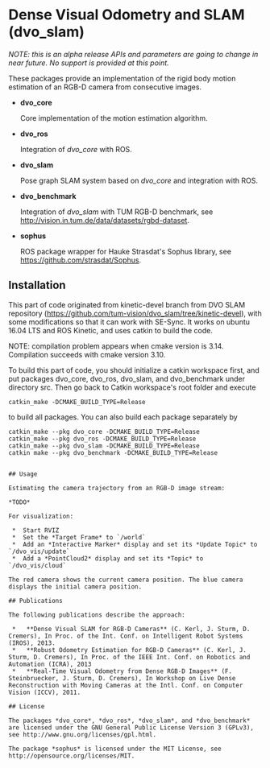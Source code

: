 # Dense Visual Odometry and SLAM (dvo_slam)

*NOTE: this is an alpha release APIs and parameters are going to change in near future. No support is provided at this point.*

These packages provide an implementation of the rigid body motion estimation of an RGB-D camera from consecutive images.

 *  **dvo_core**
    
    Core implementation of the motion estimation algorithm. 
    
 *  **dvo_ros**
    
    Integration of *dvo_core* with ROS.
    
 *  **dvo_slam**
    
    Pose graph SLAM system based on *dvo_core* and integration with ROS.
    
 *  **dvo_benchmark**
    
    Integration of *dvo_slam* with TUM RGB-D benchmark, see http://vision.in.tum.de/data/datasets/rgbd-dataset.
    
 *  **sophus**
    
    ROS package wrapper for Hauke Strasdat's Sophus library, see https://github.com/strasdat/Sophus.
    

## Installation
This part of code originated from kinetic-devel branch from DVO SLAM repository (https://github.com/tum-vision/dvo_slam/tree/kinetic-devel), with some modifications so that it can work with SE-Sync. It works on ubuntu 16.04 LTS and ROS Kinetic, and uses catkin to build the code. 

NOTE: compilation problem appears when cmake version is 3.14. Compilation succeeds with cmake version 3.10.

To build this part of code, you should initialize a catkin workspace first, and put packages dvo_core, dvo_ros, dvo_slam, and dvo_benchmark under directory src. Then go back to Catkin workspace's root folder and execute  

```
catkin_make -DCMAKE_BUILD_TYPE=Release
```

to build all packages. You can also build each package separately by 

```
catkin_make --pkg dvo_core -DCMAKE_BUILD_TYPE=Release
catkin_make --pkg dvo_ros -DCMAKE_BUILD_TYPE=Release
catkin_make --pkg dvo_slam -DCMAKE_BUILD_TYPE=Release
catkin make --pkg dvo_benchmark -DCMAKE_BUILD_TYPE=Release


## Usage

Estimating the camera trajectory from an RGB-D image stream:

*TODO*

For visualization:

 *  Start RVIZ
 *  Set the *Target Frame* to `/world`
 *  Add an *Interactive Marker* display and set its *Update Topic* to `/dvo_vis/update`
 *  Add a *PointCloud2* display and set its *Topic* to `/dvo_vis/cloud`

The red camera shows the current camera position. The blue camera displays the initial camera position.

## Publications

The following publications describe the approach:

 *   **Dense Visual SLAM for RGB-D Cameras** (C. Kerl, J. Sturm, D. Cremers), In Proc. of the Int. Conf. on Intelligent Robot Systems (IROS), 2013.
 *   **Robust Odometry Estimation for RGB-D Cameras** (C. Kerl, J. Sturm, D. Cremers), In Proc. of the IEEE Int. Conf. on Robotics and Automation (ICRA), 2013
 *   **Real-Time Visual Odometry from Dense RGB-D Images** (F. Steinbruecker, J. Sturm, D. Cremers), In Workshop on Live Dense Reconstruction with Moving Cameras at the Intl. Conf. on Computer Vision (ICCV), 2011.

## License

The packages *dvo_core*, *dvo_ros*, *dvo_slam*, and *dvo_benchmark* are licensed under the GNU General Public License Version 3 (GPLv3), see http://www.gnu.org/licenses/gpl.html.

The package *sophus* is licensed under the MIT License, see http://opensource.org/licenses/MIT.
